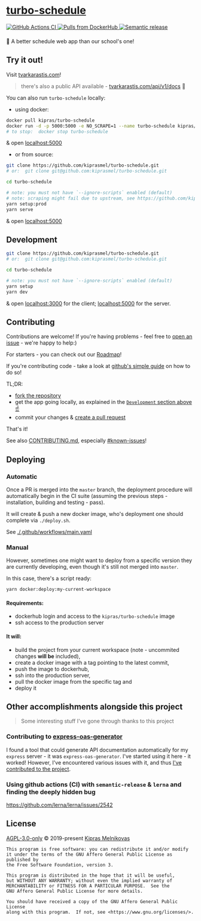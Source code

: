 # [turbo-schedule](https://tvarkarastis.com)

<p align="left">

  <a href="https://github.com/kiprasmel/turbo-schedule/actions">
	<img alt="GitHub Actions CI" src="https://github.com/kiprasmel/turbo-schedule/workflows/install-build-test-deploy/badge.svg" />
  </a>

  <a href="https://hub.docker.com/r/kipras/turbo-schedule">
    <img alt="Pulls from DockerHub" src="https://img.shields.io/docker/pulls/kipras/turbo-schedule.svg?style=shield" />
  </a>

<!--  TODO  -->
  <!-- <a href="https://github.com/kiprasmel/turbo-schedule/releases">
    <img alt="latest version" src="https://img.shields.io/github/v/tag/kiprasmel/turbo-schedule?include_prereleases&sort=semver" />
  </a> -->

  <a href="https://github.com/semantic-release/semantic-release">
	<img alt="Semantic release" src="https://img.shields.io/badge/%20%20%F0%9F%93%A6%F0%9F%9A%80-semantic--release-e10079.svg">
  </a>

</p>

<p style="margin:1.5em 0;">
🎒 A better schedule web app than our school's one!
</p>

## Try it out!

Visit <a href="https://tvarkarastis.com">tvarkarastis.com</a>!

> there's also a public API available - <a href="https://tvarkarastis.com/api/v1/docs">tvarkarastis.com/api/v1/docs</a> 🚀

You can also run `turbo-schedule` locally:

* using docker:

```sh
docker pull kipras/turbo-schedule
docker run -d -p 5000:5000 -e NO_SCRAPE=1 --name turbo-schedule kipras/turbo-schedule
# to stop:  docker stop turbo-schedule
```

& open <a href="http://localhost:5000">localhost:5000</a>

* or from source:

```sh
git clone https://github.com/kiprasmel/turbo-schedule.git
# or:  git clone git@github.com:kiprasmel/turbo-schedule.git

cd turbo-schedule

# note: you must not have `--ignore-scripts` enabled (default)
# note: scraping might fail due to upstream, see https://github.com/kiprasmel/turbo-schedule/pull/94
yarn setup:prod
yarn serve
```

& open <a href="http://localhost:5000">localhost:5000</a>

## Development

```sh
git clone https://github.com/kiprasmel/turbo-schedule.git
# or:  git clone git@github.com:kiprasmel/turbo-schedule.git

cd turbo-schedule

# note: you must not have `--ignore-scripts` enabled (default)
yarn setup
yarn dev
```

& open <a href="http://localhost:3000">localhost:3000</a> for the client; <a href="http://localhost:5000">localhost:5000</a> for the server.

## Contributing

Contributions are welcome! If you're having problems - feel free to [open an issue](https://github.com/kiprasmel/turbo-schedule/issues/new) - we're happy to help:)

For starters - you can check out our [Roadmap](https://github.com/kiprasmel/turbo-schedule/issues/1)!

If you're contributing code - take a look at [github's simple guide](https://guides.github.com/activities/forking/) on how to do so!

TL;DR:
* [fork the repository](https://github.com/kiprasmel/turbo-schedule/fork)
* get the app going locally, as explained in the [`Development` section above ☝](#Development)
* commit your changes & [create a pull request](https://github.com/kiprasmel/turbo-schedule/compare)

That's it!

See also [CONTRIBUTING.md](./CONTRIBUTING.md), especially [#known-issues](./CONTRIBUTING.md#known-issues)!

## Deploying

### Automatic

Once a PR is merged into the `master` branch, the deployment procedure will automatically begin in the CI suite (assuming the previous steps - installation, building and testing - pass).

It will create & push a new docker image, who's deployment one should complete via `./deploy.sh`.

See [./.github/workflows/main.yaml](./.github/workflows/main.yaml)

### Manual

However, sometimes one might want to deploy from a specific version they are currently developing, even though it's still not merged into `master`.

In this case, there's a script ready:

```sh
yarn docker:deploy:my-current-workspace
```

#### Requirements:
  - dockerhub login and access to the `kipras/turbo-schedule` image
  - ssh access to the production server

#### It will:
  - build the project from your current workspace (note - uncommited changes **will be** included),
  - create a docker image with a tag pointing to the latest commit,
  - push the image to dockerhub,
  - ssh into the production server,
  - pull the docker image from the specific tag and
  - deploy it

## Other accomplishments alongside this project

> Some interesting stuff I've gone through thanks to this project

### Contributing to [express-oas-generator](https://github.com/mpashkovskiy/express-oas-generator)

I found a tool that could generate API documentation automatically for my `express` server - it was `express-oas-generator`. I've started using it here - it worked! However, I've encountered various issues with it, and thus [I've contributed to the project](https://github.com/mpashkovskiy/express-oas-generator/pulls?q=author%3Akiprasmel+).

### Using github actions (CI) with `semantic-release` & `lerna` and finding the deeply hidden bug

https://github.com/lerna/lerna/issues/2542

## License

[AGPL-3.0-only](./LICENSE) © 2019-present [Kipras Melnikovas](https://github.com/kiprasmel)

	This program is free software: you can redistribute it and/or modify
	it under the terms of the GNU Affero General Public License as published by
	the Free Software Foundation, version 3.

	This program is distributed in the hope that it will be useful,
	but WITHOUT ANY WARRANTY; without even the implied warranty of
	MERCHANTABILITY or FITNESS FOR A PARTICULAR PURPOSE.  See the
	GNU Affero General Public License for more details.

	You should have received a copy of the GNU Affero General Public License
	along with this program.  If not, see <https://www.gnu.org/licenses/>.
